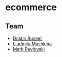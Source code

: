 # ecommerce


## Team

* [Dustin Ruskell](https://github.com/Ventronik/)
* [Liudmila Mashkina](https://github.com/LiudmilaMashkina/)
* [Mark Pavlovski](https://github.com/mrkpvlvski)
